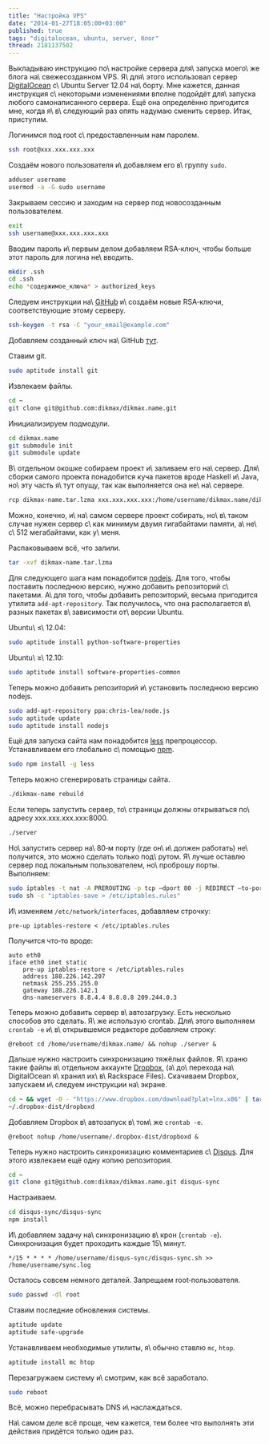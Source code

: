 ```yaml
---
title: "Настройка VPS"
date: "2014-01-27T18:05:00+03:00"
published: true
tags: "digitalocean, ubuntu, server, блог"
thread: 2181137502
---
```


Выкладываю инструкцию по\ настройке сервера для\ запуска моего\ же блога на\ свежесозданном VPS. Я\ для\ этого
использовал сервер [DigitalOcean] c\ Ubuntu Server 12.04 на\ борту. Мне кажется, данная инструкция с\ некоторыми
изменениями вполне подойдёт для\ запуска любого самонаписанного сервера. Ещё она определённо пригодится мне, когда
я\ в\ следующий раз опять надумаю сменить сервер. Итак, приступим.

Логинимся под root с\ предоставленным нам паролем.

~~~~~sh
ssh root@xxx.xxx.xxx.xxx
~~~~~

Создаём нового пользователя и\ добавляем его в\ группу `sudo`.

~~~~~sh
adduser username
usermod -a -G sudo username
~~~~~

Закрываем сессию и заходим на сервер под новосозданным пользователем.

~~~~~sh
exit
ssh username@xxx.xxx.xxx.xxx
~~~~~

Вводим пароль и\ первым делом добавляем RSA&#8209;ключ, чтобы больше этот пароль для логина не\ вводить.

~~~~~sh
mkdir .ssh
cd .ssh
echo *содержимое_ключа* > authorized_keys
~~~~~

Следуем инструкции на\ [GitHub][rsa] и\ создаём новые RSA&#8209;ключи, соответствующие этому серверу.

~~~~~sh
ssh-keygen -t rsa -C "your_email@example.com"
~~~~~

Добавляем созданный ключ на\ GitHub [тут][add-key].

Ставим git.

~~~~~sh
sudo aptitude install git
~~~~~

Извлекаем файлы.

~~~~~~sh
cd ~
git clone git@github.com:dikmax/dikmax.name.git
~~~~~~

Инициализируем подмодули.

~~~~~~sh
cd dikmax.name
git submodule init
git submodule update
~~~~~~

В\ отдельном окошке собираем проект и\ заливаем его на\ сервер. Для\ сборки самого проекта понадобится куча пакетов
вроде Haskell и\ Java, но\ эту часть я\ тут опущу, так как выполняется она не\ на\ сервере.

~~~~~sh
rcp dikmax-name.tar.lzma xxx.xxx.xxx.xxx:/home/username/dikmax.name/dikmax-name.tar.lzma
~~~~~

Можно, конечно, и\ на\ самом сервере проект собирать, но\ в\ таком случае нужен сервер с\ как минимум двумя гигабайтами
памяти, а\ не\ с\ 512 мегабайтами, как у\ меня.

Распаковываем всё, что залили.

~~~~~~sh
tar -xvf dikmax-name.tar.lzma
~~~~~~

Для следующего шага нам понадобится [nodejs]. Для того, чтобы поставить последнюю версию, нужно добавить репозиторий
с\ пакетами. А\ для того, чтобы добавить репозиторий, весьма пригодится утилита `add-apt-repository`. Так получилось,
что она располагается в\ разных пакетах в\ зависимости от\ версии Ubuntu.

Ubuntu\ &le;\ 12.04:

~~~~~sh
sudo aptitude install python-software-properties
~~~~~

Ubuntu\ &ge;\ 12.10:

~~~~~sh
sudo aptitude install software-properties-common
~~~~~

Теперь можно добавить репозиторий и\ установить последнюю версию nodejs.

~~~~~sh
sudo add-apt-repository ppa:chris-lea/node.js
sudo aptitude update
sudo aptitude install nodejs
~~~~~

Ещё для запуска сайта нам понадобится [less] препроцессор. Устанавливаем его глобально с\ помощью [npm].

~~~~~sh
sudo npm install -g less
~~~~~

Теперь можно сгенерировать страницы сайта.

~~~~~sh
./dikmax-name rebuild
~~~~~

Если теперь запустить сервер, то\ страницы должны открываться по\ адресу xxx.xxx.xxx.xxx:8000.

~~~~~sh
./server
~~~~~

Но\ запустить сервер на\ 80&#8209;м порту (где он\ и\ должен работать) не\ получится, это можно сделать только
под\ рутом. Я\ лучше оставлю сервер под локальным пользователем, но\ проброшу порты. Выполняем:

~~~~~sh
sudo iptables -t nat -A PREROUTING -p tcp —dport 80 -j REDIRECT —to-port 8000
sudo sh -c "iptables-save > /etc/iptables.rules"
~~~~~

И\ изменяем `/etc/network/interfaces`, добавляем строчку:

~~~~~~no-highlight
pre-up iptables-restore < /etc/iptables.rules
~~~~~~

Получится что&#8209;то вроде:

~~~~~~no-highlight
auto eth0
iface eth0 inet static
 	pre-up iptables-restore < /etc/iptables.rules
  	address 188.226.142.207
  	netmask 255.255.255.0
  	gateway 188.226.142.1
  	dns-nameservers 8.8.4.4 8.8.8.8 209.244.0.3
~~~~~~

Теперь можно добавить сервер в\ автозагрузку. Есть несколько способов это сделать. Я\ же использую crontab. Для\ этого
выполняем `crontab -e` и\ в\ открывшемся редакторе добавляем строку:

~~~~~no-highlight
@reboot cd /home/username/dikmax.name/ && nohup ./server &
~~~~~

Дальше нужно настроить синхронизацию тяжёлых файлов. Я\ храню такие файлы в\ отдельном аккаунте [Dropbox],
(а\ до\ перехода на\ DigitalOcean я\ хранил их\ в\ Rackspace Files). Скачиваем Dropbox, запускаем и\ следуем инструкции
на\ экране.

~~~~~sh
cd ~ && wget -O - "https://www.dropbox.com/download?plat=lnx.x86" | tar xzf -
~/.dropbox-dist/dropboxd
~~~~~

Добавляем Dropbox в\ автозапуск в\ том\ же `crontab -e`.

~~~~~no-highlight
@reboot nohup /home/username/.dropbox-dist/dropboxd &
~~~~~

Теперь нужно настроить синхронизацию комментариев с\ [Disqus]. Для этого извлекаем ещё одну копию репозитория.

~~~~~sh
cd ~
git clone git@github.com:dikmax/dikmax.name.git disqus-sync
~~~~~

Настраиваем.

~~~~~sh
cd disqus-sync/disqus-sync
npm install
~~~~~

И\ добавляем задачу на\ синхронизацию в\ крон (`crontab -e`). Синхронизация будет проходить каждые 15\ минут.

~~~~~no-highlight
*/15 * * * * /home/username/disqus-sync/disqus-sync.sh >> /home/username/sync.log
~~~~~

Осталось совсем немного деталей. Запрещаем root&#8209;пользователя.

~~~~~sh
sudo passwd -dl root
~~~~~

Ставим последние обновления системы.

~~~~~sh
aptitude update
aptitude safe-upgrade
~~~~~

Устанавливаем необходимые утилиты, я\ обычно ставлю `mc`, `htop`.

~~~~~sh
aptitude install mc htop
~~~~~

Перезагружаем систему и\ смотрим, как всё заработало.

~~~~~sh
sudo reboot
~~~~~

Всё, можно перебрасывать DNS и\ наслаждаться.

На\ самом деле всё проще, чем кажется, тем более что выполнять эти действия придётся только один раз.

[add-key]: https://github.com/settings/ssh
[less]: http://www.lesscss.org/
[DigitalOcean]: /post/digitalocean/
[npm]: https://npmjs.org/
[nodejs]: http://nodejs.org/
[Disqus]: http://disqus.com/
[Dropbox]: https://www.dropbox.com/
[rsa]: https://help.github.com/articles/generating-ssh-keys
